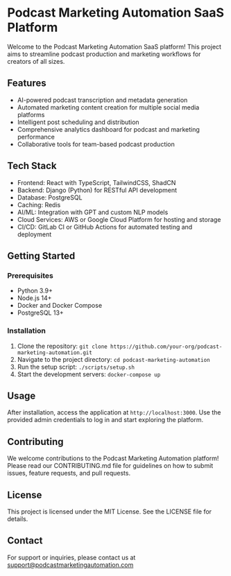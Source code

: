 # Podcast Marketing Automation SaaS Platform

Welcome to the Podcast Marketing Automation SaaS platform! This project aims to streamline podcast production and marketing workflows for creators of all sizes.

## Features

- AI-powered podcast transcription and metadata generation
- Automated marketing content creation for multiple social media platforms
- Intelligent post scheduling and distribution
- Comprehensive analytics dashboard for podcast and marketing performance
- Collaborative tools for team-based podcast production

## Tech Stack

- Frontend: React with TypeScript, TailwindCSS, ShadCN
- Backend: Django (Python) for RESTful API development
- Database: PostgreSQL
- Caching: Redis
- AI/ML: Integration with GPT and custom NLP models
- Cloud Services: AWS or Google Cloud Platform for hosting and storage
- CI/CD: GitLab CI or GitHub Actions for automated testing and deployment

## Getting Started

### Prerequisites

- Python 3.9+
- Node.js 14+
- Docker and Docker Compose
- PostgreSQL 13+

### Installation

1. Clone the repository: `git clone https://github.com/your-org/podcast-marketing-automation.git`
2. Navigate to the project directory: `cd podcast-marketing-automation`
3. Run the setup script: `./scripts/setup.sh`
4. Start the development servers: `docker-compose up`

## Usage

After installation, access the application at `http://localhost:3000`. Use the provided admin credentials to log in and start exploring the platform.

## Contributing

We welcome contributions to the Podcast Marketing Automation platform! Please read our CONTRIBUTING.md file for guidelines on how to submit issues, feature requests, and pull requests.

## License

This project is licensed under the MIT License. See the LICENSE file for details.

## Contact

For support or inquiries, please contact us at support@podcastmarketingautomation.com